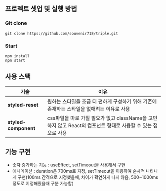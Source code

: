 ## 프로젝트 셋업 및 실행 방법

### Git clone

```
git clone https://github.com/souvenir718/triple.git
```

### Start

```
npm install
npm start
```

## 사용 스택

| 기술                 | 이유                                                                                                         |
| -------------------- | ------------------------------------------------------------------------------------------------------------ |
| **styled-reset**     | 원하는 스타일을 조금 더 편하게 구성하기 위해 기존에 존재하는 스타일을 없애려는 이유로 사용                   |
| **styled-component** | css파일을 따로 가질 필요가 없고 className을 고민하지 않고 React의 컴포넌트 형태로 사용할 수 있는 점으로 사용 |

## 기능 구현

- 숫자 증가하는 기능 : useEffect, setTimeout을 사용해서 구현
- 애니메이션 : duration은 700ms로 지정, setTimeout을 이용하여 순차적 나타나게 구현(100ms 간격으로 지정했을때, 차이가 확연하게 나지 않음, 500~1000ms 정도로 지정해줬을때 구분 가능함)
